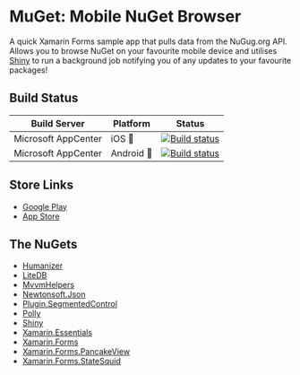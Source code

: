 # MuGet: Mobile NuGet Browser

A quick Xamarin Forms sample app that pulls data from the NuGug.org API. Allows you to browse NuGet on your favourite mobile device and utilises [Shiny](https://shiny/net/) to run a background job notifying you of any updates to your favourite packages!

## Build Status

| Build Server | Platform | Status |
|--------------|----------|--------|
| Microsoft AppCenter | iOS 🍎 | [![Build status](https://build.appcenter.ms/v0.1/apps/f7ce13ff-cb40-4d94-83ed-95a61767ec31/branches/master/badge)](https://appcenter.ms) |
| Microsoft AppCenter | Android 🤖 | [![Build status](https://build.appcenter.ms/v0.1/apps/5ad28967-5d5b-4c4a-a1b9-e7ea7613d17e/branches/master/badge)](https://appcenter.ms) |

## Store Links

- [Google Play](https://play.google.com/store/apps/details?id=com.dgatto.muget)
- [App Store](https://apps.apple.com/au/app/id1489637407)

## The NuGets

- [Humanizer](https://github.com/Humanizr/Humanizer)
- [LiteDB](https://github.com/mbdavid/LiteDB)
- [MvvmHelpers](https://github.com/jamesmontemagno/mvvm-helpers)
- [Newtonsoft.Json](https://github.com/JamesNK/Newtonsoft.Json)
- [Plugin.SegmentedControl](https://github.com/1iveowl/Plugin.SegmentedControl)
- [Polly](https://github.com/App-vNext/Polly)
- [Shiny](https://github.com/shinyorg/shiny)
- [Xamarin.Essentials](https://docs.microsoft.com/xamarin/essentials)
- [Xamarin.Forms](https://xamarin.com/forms)
- [Xamarin.Forms.PancakeView](https://github.com/sthewissen/Xamarin.Forms.PancakeView)
- [Xamarin.Forms.StateSquid](https://github.com/sthewissen/Xamarin.Forms.StateSquid)
